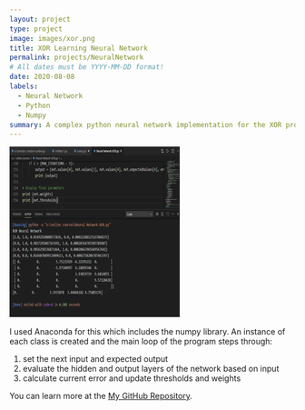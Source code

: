 ```yaml
---
layout: project
type: project
image: images/xor.png
title: XOR Learning Neural Network
permalink: projects/NeuralNetwork
# All dates must be YYYY-MM-DD format!
date: 2020-08-08
labels:
  - Neural Network
  - Python
  - Numpy
summary: A complex python neural network implementation for the XOR problem.
---
```


<div class="ui small rounded images">
  <img class="ui image" src="../images/xor.png">
</div>

I used Anaconda for this which includes the numpy library.
An instance of each class is created and the main loop of the program steps through:
1. set the next input and expected output
2. evaluate the hidden and output layers of the network based on input
3. calculate current error and update thresholds and weights




You can learn more at the [My GitHub Repository](https://github.com/attaullahshafiq10/XOR-Learning-Neural-Network).

